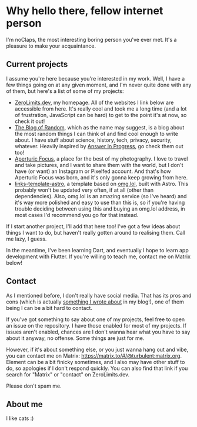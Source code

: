 # Why hello there, fellow internet person
I'm noClaps, the most interesting boring person you've ever met. It's a pleasure to make your acquaintance.

## Current projects
I assume you're here because you're interested in my work. Well, I have a few things going on at any given moment, and I'm never quite done with any of them, but here's a list of some of my projects:

- [ZeroLimits.dev](https://zerolimits.dev), my homepage. All of the websites I link below are accessible from here. It's really cool and took me a long time (and a lot of frustration, JavaScript can be hard) to get to the point it's at now, so check it out!
- [The Blog of Random](https://blog.zerolimits.dev), which as the name may suggest, is a blog about the most random things I can think of and find cool enough to write about. I have stuff about science, history, tech, privacy, security, whatever. Heavily inspired by [Answer In Progress](https://www.youtube.com/@answerinprogress), go check them out too!
- [Aperturic Focus](https://gallery.zerolimits.dev), a place for the best of my photography. I love to travel and take pictures, and I want to share them with the world, but I don't have (or want) an Instagram or Pixelfed account. And that's how Aperturic Focus was born, and it's only gonna keep growing from here.
- [links-template-astro](https://github.com/noClaps/links-template-astro), a template based on [omg.lol](https://omg.lol), built with Astro. This probably won't be updated very often, if at all (other than dependencies). Also, omg.lol is an amazing service (so I've heard) and it's way more polished and easy to use than this is, so if you're having trouble deciding between using this and buying an omg.lol address, in most cases I'd recommend you go for that instead.

If I start another project, I'll add that here too! I've got a few ideas about things I want to do, but haven't really gotten around to realising them. Call me lazy, I guess.

In the meantime, I've been learning Dart, and eventually I hope to learn app development with Flutter. If you're willing to teach me, contact me on Matrix below!

## Contact
As I mentioned before, I don't really have social media. That has its pros and cons (which is actually [something I wrote about](https://blog.zerolimits.dev/tech/be-social) in my blog!), one of them being I can be a bit hard to contact.

If you've got something to say about one of my projects, feel free to open an issue on the repository. I have those enabled for most of my projects. If issues aren't enabled, chances are I don't wanna hear what you have to say about it anyway, no offense. Some things are just for me.

However, if it's about something else, or you just wanna hang out and vibe, you can contact me on Matrix: https://matrix.to/#/@turbulent:matrix.org. Element can be a bit finicky sometimes, and I also may have other stuff to do, so apologies if I don't respond quickly. You can also find that link if you search for "Matrix" or "contact" on ZeroLimits.dev.

Please don't spam me.

## About me
I like cats :)
